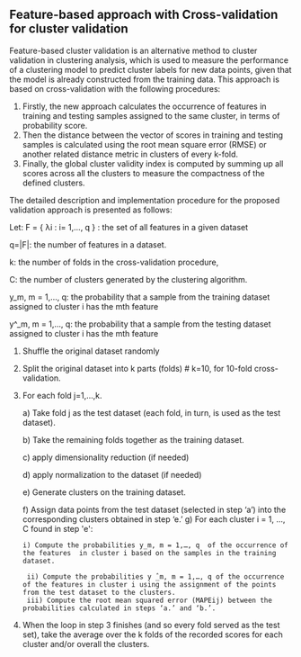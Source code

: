 ## Feature-based approach with  Cross-validation for cluster validation 
Feature-based cluster  validation is an alternative method  to cluster validation in clustering analysis, which is used to measure the performance of a clustering model to predict cluster labels for new data points, given that the model is already constructed from the training data. This approach is based on cross-validation with the following procedures: 
 1. Firstly, the new approach calculates the occurrence of features in training and testing samples assigned to the same cluster, in terms of probability score. 
2. Then the distance between the vector of scores in training and testing samples is calculated using the root mean square error (RMSE) or another related distance metric in clusters of every k-fold. 
3. Finally, the global cluster validity index is computed by summing up all scores across all the clusters to measure the compactness of the defined clusters. 

 The detailed description and implementation procedure for the proposed validation approach is presented as follows: 
 
 Let:
 F = { λi : i= 1,..., q } :   the set of all features  in a given  dataset
 
 q=|F|:  the number of features in a dataset.
 
 k: the number of folds in the cross-validation procedure,

 C: the number of clusters generated by the clustering algorithm.

 y_m, m = 1,…, q: the probability that a sample from the training dataset assigned to cluster i has the mth  feature 
 
y^_m, m = 1,…, q: the probability that a sample from the testing dataset assigned to cluster i has the mth feature

 1. Shuffle the original dataset randomly 

 2. Split the original dataset into k parts (folds)  # k=10, for 10-fold cross-validation.

3. For each fold j=1,…,k.

 	a) Take fold j as the test dataset (each fold, in turn, is used as the test dataset).
    
	b) Take the remaining folds together as the training dataset.
    
 	c) apply dimensionality reduction (if needed)
    
	d) apply normalization to the dataset (if needed) 
    
	e) Generate clusters on the training dataset.
    
	f) Assign data points from the test dataset (selected in step ‘a’) into the corresponding clusters obtained in step ‘e.’
	g) For each cluster i = 1, …, C found in step 'e':
	
 	   i) Compute the probabilities y_m, m = 1,…, q  of the occurrence of the features  in cluster i based on the samples in the training dataset.
	   
        ii) Compute the probabilities y ̂_m, m = 1,…, q of the occurrence of the features in cluster i using the assignment of the points from the test dataset to the clusters.  
        iii) Compute the root mean squared error (MAPEij) between the probabilities calculated in steps ‘a.’ and ‘b.’.     
 4. When the loop in step 3 finishes (and so every fold served as the test set), take the average over the k folds of the recorded scores for each cluster and/or overall the clusters. 










